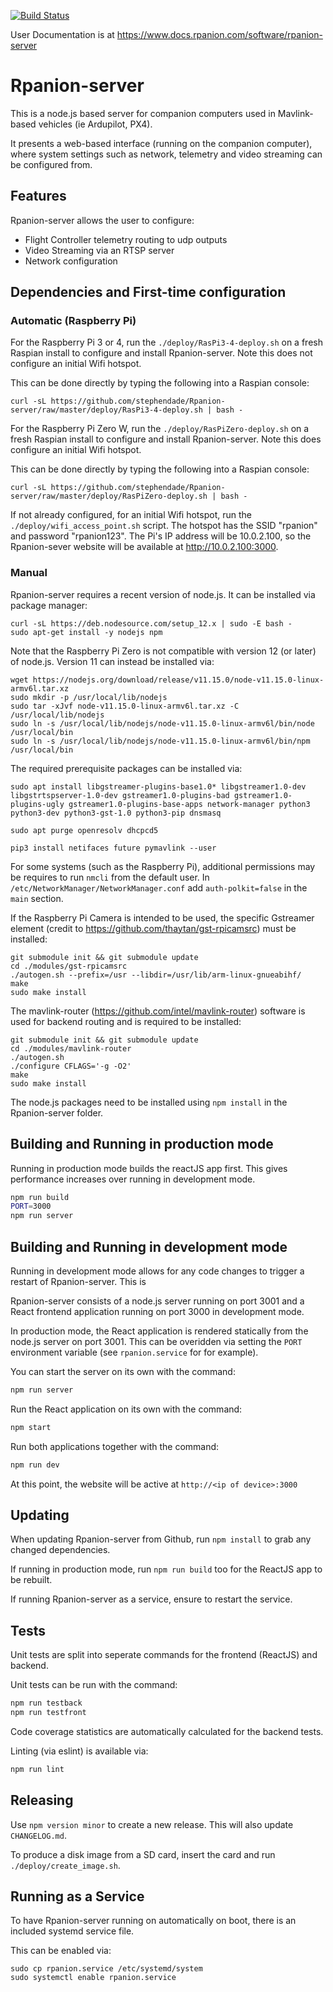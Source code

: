 [![Build Status](https://travis-ci.org/stephendade/Rpanion-server.svg?branch=master)](https://travis-ci.org/stephendade/Rpanion-server)

User Documentation is at https://www.docs.rpanion.com/software/rpanion-server

# Rpanion-server

This is a node.js based server for companion computers used in Mavlink-based vehicles (ie Ardupilot, PX4).

It presents a web-based interface (running on the companion computer), where system settings such as network,
telemetry and video streaming can be configured from.

## Features

Rpanion-server allows the user to configure:

- Flight Controller telemetry routing to udp outputs
- Video Streaming via an RTSP server
- Network configuration

## Dependencies and First-time configuration

### Automatic (Raspberry Pi)

For the Raspberry Pi 3 or 4, run the ``./deploy/RasPi3-4-deploy.sh`` on a fresh Raspian install
to configure and install Rpanion-server. Note this does not configure an initial Wifi hotspot.

This can be done directly by typing the following into a Raspian console:

```
curl -sL https://github.com/stephendade/Rpanion-server/raw/master/deploy/RasPi3-4-deploy.sh | bash -
```

For the Raspberry Pi Zero W, run the ``./deploy/RasPiZero-deploy.sh`` on a fresh Raspian install
to configure and install Rpanion-server. Note this does configure an initial Wifi hotspot.

This can be done directly by typing the following into a Raspian console:

```
curl -sL https://github.com/stephendade/Rpanion-server/raw/master/deploy/RasPiZero-deploy.sh | bash -
```

If not already configured, for an initial Wifi hotspot, run the ``./deploy/wifi_access_point.sh`` script.
The hotspot has the SSID "rpanion" and password "rpanion123". The Pi's IP address will be 10.0.2.100,
so the Rpanion-sever website will be available at http://10.0.2.100:3000.

### Manual

Rpanion-server requires a recent version of node.js. It can be installed
via package manager:

```
curl -sL https://deb.nodesource.com/setup_12.x | sudo -E bash -
sudo apt-get install -y nodejs npm
```

Note that the Raspberry Pi Zero is not compatible with version 12 (or later) of node.js. Version 11 
can instead be installed via:

```
wget https://nodejs.org/download/release/v11.15.0/node-v11.15.0-linux-armv6l.tar.xz
sudo mkdir -p /usr/local/lib/nodejs
sudo tar -xJvf node-v11.15.0-linux-armv6l.tar.xz -C /usr/local/lib/nodejs
sudo ln -s /usr/local/lib/nodejs/node-v11.15.0-linux-armv6l/bin/node /usr/local/bin
sudo ln -s /usr/local/lib/nodejs/node-v11.15.0-linux-armv6l/bin/npm /usr/local/bin
```

The required prerequisite packages can be installed via:

```
sudo apt install libgstreamer-plugins-base1.0* libgstreamer1.0-dev libgstrtspserver-1.0-dev gstreamer1.0-plugins-bad gstreamer1.0-plugins-ugly gstreamer1.0-plugins-base-apps network-manager python3 python3-dev python3-gst-1.0 python3-pip dnsmasq

sudo apt purge openresolv dhcpcd5

pip3 install netifaces future pymavlink --user
```

For some systems (such as the Raspberry Pi), additional permissions may be requires to run ``nmcli`` from the
default user. In ``/etc/NetworkManager/NetworkManager.conf`` add ``auth-polkit=false`` in the ``main`` section.

If the Raspberry Pi Camera is intended to be used, the specific Gstreamer element (credit to 
https://github.com/thaytan/gst-rpicamsrc) must be installed:

```
git submodule init && git submodule update
cd ./modules/gst-rpicamsrc
./autogen.sh --prefix=/usr --libdir=/usr/lib/arm-linux-gnueabihf/
make
sudo make install
```

The mavlink-router (https://github.com/intel/mavlink-router) software is used for
backend routing and is required to be installed:

```
git submodule init && git submodule update
cd ./modules/mavlink-router
./autogen.sh
./configure CFLAGS='-g -O2'
make
sudo make install
```

The node.js packages need to be installed using ``npm install`` in the Rpanion-server folder.



## Building and Running in production mode

Running in production mode builds the reactJS app first. This gives
performance increases over running in development mode.

```bash
npm run build
PORT=3000
npm run server
```

## Building and Running in development mode

Running in development mode allows for any code changes to trigger a restart of Rpanion-server. 
This is 

Rpanion-server consists of a node.js server running on port 3001 and a React frontend application
running on port 3000 in development mode. 

In production mode, the React application is rendered statically
from the node.js server on port 3001. This can be overidden via setting the ``PORT`` environment
variable (see ``rpanion.service`` for for example).

You can start the server on its own with the command:

```bash
npm run server
```

Run the React application on its own with the command:

```bash
npm start
```

Run both applications together with the command:

```bash
npm run dev
```

At this point, the website will be active at ``http://<ip of device>:3000``

## Updating

When updating Rpanion-server from Github, run ``npm install`` to grab any
changed dependencies.

If running in production mode, run ``npm run build`` too for the ReactJS app 
to be rebuilt.

If running Rpanion-server as a service, ensure to restart the service.

## Tests

Unit tests are split into seperate commands for the frontend (ReactJS) and backend.

Unit tests can be run with the command:

```bash
npm run testback
npm run testfront
```

Code coverage statistics are automatically calculated for the backend tests.

Linting (via eslint) is available via:

```bash
npm run lint
```

## Releasing

Use ``npm version minor`` to create a new release. This will also update ``CHANGELOG.md``.

To produce a disk image from a SD card, insert the card and run ``./deploy/create_image.sh``.

## Running as a Service

To have Rpanion-server running on automatically on boot, there is an included systemd service file.

This can be enabled via:

```
sudo cp rpanion.service /etc/systemd/system
sudo systemctl enable rpanion.service
```


